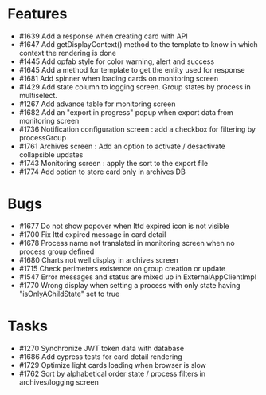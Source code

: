 

# Features

* #1639 Add a response when creating card with API 
* #1647 Add getDisplayContext() method to the template to know in which context the rendering is done
* #1445 Add opfab style for color warning, alert and success
* #1645 Add a method for template to get the entity used for response
* #1681 Add spinner when loading cards on monitoring screen
* #1429 Add state column to logging screen. Group states by process in multiselect.
* #1267 Add advance table for monitoring screen
* #1682 Add an "export in progress" popup when export data from monitoring screen
* #1736 Notification configuration screen : add a checkbox for filtering by processGroup
* #1761 Archives screen : Add an option to activate / desactivate collapsible updates
* #1743 Monitoring screen : apply the sort to the export file
* #1774 Add option to store card only in archives DB

# Bugs

* #1677 Do not show popover when lttd expired icon is not visible
* #1700 Fix lttd expired message in card detail
* #1678 Process name not translated in monitoring screen when no process group defined
* #1680 Charts not well display in archives screen
* #1715 Check perimeters existence on group creation or update
* #1547 Error messages and status are mixed up in ExternalAppClientImpl
* #1770 Wrong display when setting a process with only state having "isOnlyAChildState" set to true

# Tasks

* #1270 Synchronize JWT token data with database
* #1686 Add cypress tests for card detail rendering
* #1729 Optimize light cards loading when browser is slow
* #1762 Sort by alphabetical order state / process filters in archives/logging screen



